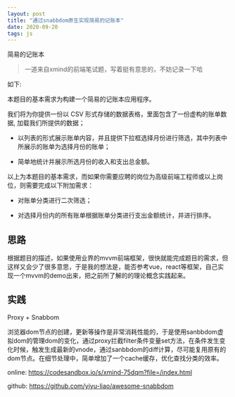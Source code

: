 ```yaml
---
layout: post
title: "通过snabbdom原生实现简易的记账本"
date: 2020-09-20
tags: js
---
```


简易的记账本

> 一道来自xmind的前端笔试题，写着挺有意思的，不妨记录一下哈

如下:

本题目的基本需求为构建一个简易的记账本应用程序。

我们将为你提供一份以 CSV 形式存储的数据表格，里面包含了一份虚构的账单数据, 加载我们所提供的数据；

- 以列表的形式展示账单内容，并且提供下拉框选择月份进行筛选，其中列表中所展示的账单为选择月份的账单；

- 简单地统计并展示所选月份的收入和支出总金额。

以上为本题目的基本需求，而如果你需要应聘的岗位为高级前端工程师或以上岗位，则需要完成以下附加需求：

 - 对账单分类进行二次筛选；

 - 对选择月份内的所有账单根据账单分类进行支出金额统计，并进行排序。

## 思路

根据题目的描述，如果使用业界的mvvm前端框架，很快就能完成题目的需求，但这样又会少了很多意思，于是我的想法是，能否参考vue，react等框架，自己实现一个mvvm的demo出来，把之前所了解的的理论概念实践起来。

## 实践

Proxy + Snabbom

浏览器dom节点的创建，更新等操作是非常消耗性能的，于是使用sanbbdom虚拟dom的管理dom的变化，通过proxy拦截filter条件变量set方法，在条件发生变化时候，触发生成最新的vnode，通过sanbbdom的diff计算，尽可能复用原有的dom节点。在细节处理中，简单增加了一个cache缓存，优化查找分类的效率。

online: https://codesandbox.io/s/xmind-75dqm?file=/index.html

github: https://github.com/yiyu-liao/awesome-snabbdom